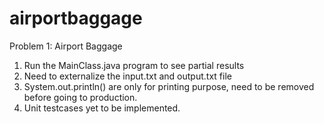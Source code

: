 # airportbaggage
Problem 1: Airport Baggage
1. Run the MainClass.java program to see partial results
2. Need to externalize the input.txt and output.txt file
3. System.out.println() are only for printing purpose, need to be removed before going to production.
4. Unit testcases yet to be implemented.
